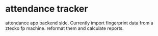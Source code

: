# attendance tracker
 attendance app backend side.
 Currently import fingerprint data from a ztecko fp machine. reformat them and calculate reports.

